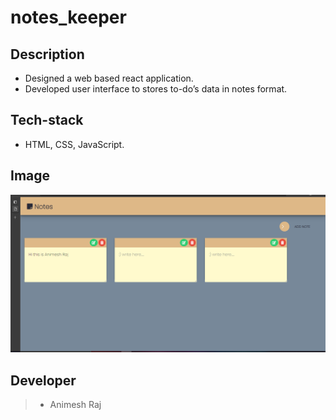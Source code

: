 # notes_keeper
## Description
* Designed a web based react application.
* Developed user interface to stores to-do’s data in notes format.
## Tech-stack
* HTML, CSS, JavaScript.
## Image
![notes](https://github.com/animeshraj123/notes_keeper/blob/master/screen_shot.PNG)
## Developer 
> * Animesh Raj
